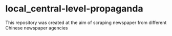 # local_central-level-propaganda
This repository was created at the aim of scraping newspaper from different Chinese newspaper agencies
